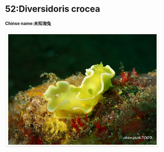 # 52:Diversidoris crocea

#### Chinse name:未知海兔

![](../../.gitbook/assets/diversidoris-crocea.jpg)

